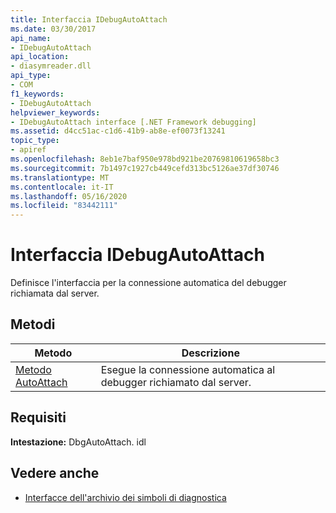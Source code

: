```yaml
---
title: Interfaccia IDebugAutoAttach
ms.date: 03/30/2017
api_name:
- IDebugAutoAttach
api_location:
- diasymreader.dll
api_type:
- COM
f1_keywords:
- IDebugAutoAttach
helpviewer_keywords:
- IDebugAutoAttach interface [.NET Framework debugging]
ms.assetid: d4cc51ac-c1d6-41b9-ab8e-ef0073f13241
topic_type:
- apiref
ms.openlocfilehash: 8eb1e7baf950e978bd921be20769810619658bc3
ms.sourcegitcommit: 7b1497c1927cb449cefd313bc5126ae37df30746
ms.translationtype: MT
ms.contentlocale: it-IT
ms.lasthandoff: 05/16/2020
ms.locfileid: "83442111"
---
```

# <a name="idebugautoattach-interface"></a>Interfaccia IDebugAutoAttach
Definisce l'interfaccia per la connessione automatica del debugger richiamata dal server.  
  
## <a name="methods"></a>Metodi  
  
|Metodo|Descrizione|  
|------------|-----------------|  
|[Metodo AutoAttach](idebugautoattach-autoattach-method.md)|Esegue la connessione automatica al debugger richiamato dal server.|  
  
## <a name="requirements"></a>Requisiti  
 **Intestazione:** DbgAutoAttach. idl  
  
## <a name="see-also"></a>Vedere anche

- [Interfacce dell'archivio dei simboli di diagnostica](diagnostics-symbol-store-interfaces.md)
